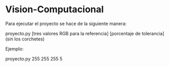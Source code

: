 Vision-Computacional
====================

Para ejecutar el proyecto se hace de la siguiente manera:

  proyecto.py [tres valores RGB para la referencia] [porcentaje de tolerancia]
  (sin los corchetes)

Ejemplo:
  
  proyecto.py 255 255 255 5
